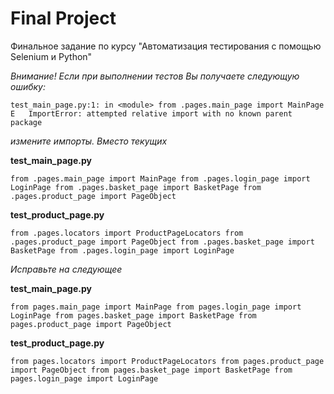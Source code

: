 # Final Project
 Финальное задание по курсу "Автоматизация тестирования с помощью Selenium и Python"

*Внимание! Если при выполнении тестов Вы получаете следующую ошибку:*

`test_main_page.py:1: in <module>
    from .pages.main_page import MainPage
E   ImportError: attempted relative import with no known parent package`

*измените импорты. Вместо текущих*

**test_main_page.py**

`from .pages.main_page import MainPage
from .pages.login_page import LoginPage
from .pages.basket_page import BasketPage
from .pages.product_page import PageObject`

**test_product_page.py**

`from .pages.locators import ProductPageLocators
from .pages.product_page import PageObject
from .pages.basket_page import BasketPage
from .pages.login_page import LoginPage`

*Исправьте на следующее*

**test_main_page.py**

`from pages.main_page import MainPage
from pages.login_page import LoginPage
from pages.basket_page import BasketPage
from pages.product_page import PageObject`

**test_product_page.py**

`from pages.locators import ProductPageLocators
from pages.product_page import PageObject
from pages.basket_page import BasketPage
from pages.login_page import LoginPage`
